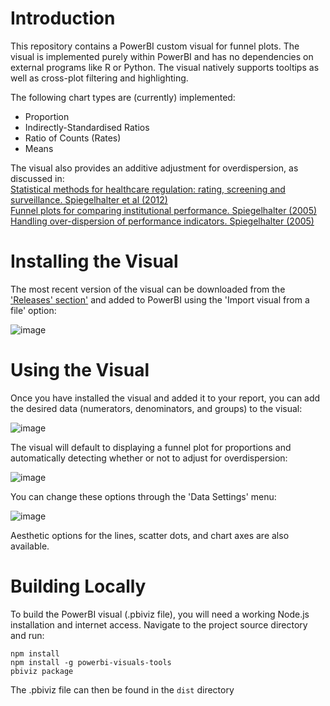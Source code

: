 # Introduction 
This repository contains a PowerBI custom visual for funnel plots. The visual is implemented purely within PowerBI and has no dependencies on external programs like R or Python. The visual natively supports tooltips as well as cross-plot filtering and highlighting.

The following chart types are (currently) implemented:

  - Proportion
  - Indirectly-Standardised Ratios
  - Ratio of Counts (Rates)
  - Means

The visual also provides an additive adjustment for overdispersion, as discussed in:
<br> [Statistical methods for
healthcare regulation: rating, screening and surveillance. Spiegelhalter
et al
(2012)](https://rss.onlinelibrary.wiley.com/doi/full/10.1111/j.1467-985X.2011.01010.x)<br>
[Funnel plots for comparing institutional performance. Spiegelhalter
(2005)](https://onlinelibrary.wiley.com/doi/10.1002/sim.1970)<br>
[Handling over-dispersion of performance indicators. Spiegelhalter
(2005)](https://qualitysafety.bmj.com/content/14/5/347)<br>

# Installing the Visual

The most recent version of the visual can be downloaded from the ['Releases' section'](https://github.com/andrjohns/PowerBI-Funnels/releases/tag/Continuous) and added to PowerBI using the 'Import visual from a file' option:

![image](https://user-images.githubusercontent.com/27717896/128833977-51ae139d-43f2-4d32-8c8c-4cdcabc2bdaf.png)

# Using the Visual

Once you have installed the visual and added it to your report, you can add the desired data (numerators, denominators, and groups) to the visual:

![image](https://user-images.githubusercontent.com/27717896/128835552-78039c79-9123-4cbb-b8d5-a392c608216d.png)

The visual will default to displaying a funnel plot for proportions and automatically detecting whether or not to adjust for overdispersion:

![image](https://user-images.githubusercontent.com/27717896/128835456-235e2d1f-695f-4c57-8235-f947dd480e05.png)

You can change these options through the 'Data Settings' menu:

![image](https://user-images.githubusercontent.com/27717896/128835876-7f81b55e-3f85-47c7-824e-5e3f3ee9c8dd.png)

Aesthetic options for the lines, scatter dots, and chart axes are also available.

# Building Locally

To build the PowerBI visual (.pbiviz file), you will need a working Node.js installation and internet access. Navigate to the project source directory and run:
```
npm install
npm install -g powerbi-visuals-tools
pbiviz package
```

The .pbiviz file can then be found in the `dist` directory

